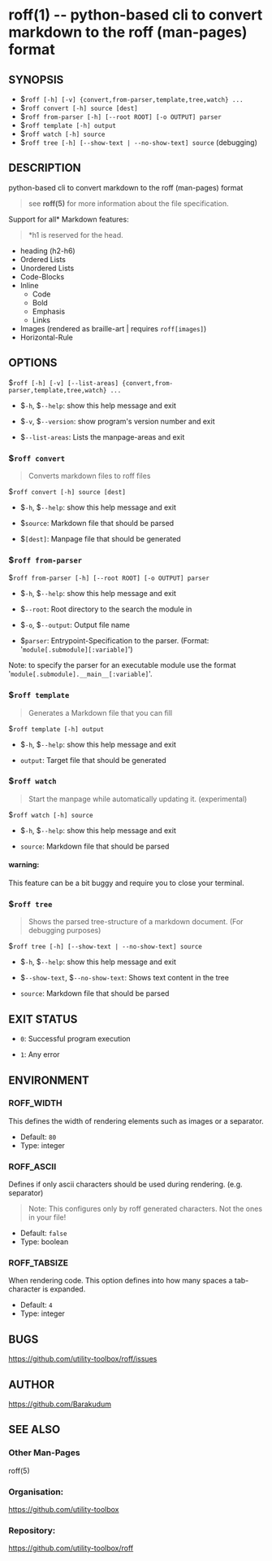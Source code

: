 roff(1) -- python-based cli to convert markdown to the roff (man-pages) format
=============================================

## SYNOPSIS

- $`roff [-h] [-v] {convert,from-parser,template,tree,watch} ...`
- $`roff convert [-h] source [dest]`
- $`roff from-parser [-h] [--root ROOT] [-o OUTPUT] parser`
- $`roff template [-h] output`
- $`roff watch [-h] source`
- $`roff tree [-h] [--show-text | --no-show-text] source` (debugging)

## DESCRIPTION

python-based cli to convert markdown to the roff (man-pages) format

> see **roff(5)** for more information about the file specification.

Support for all* Markdown features:

> *h1 is reserved for the head.

- heading (h2-h6)
- Ordered Lists
- Unordered Lists
- Code-Blocks
- Inline
  - Code
  - Bold
  - Emphasis
  - Links
- Images (rendered as braille-art | requires `roff[images]`)
- Horizontal-Rule

## OPTIONS

$`roff [-h] [-v] [--list-areas] {convert,from-parser,template,tree,watch} ...`

* $`-h`, $`--help`:
show this help message and exit

* $`-v`, $`--version`:
show program's version number and exit

* $`--list-areas`:
Lists the manpage-areas and exit

### $`roff convert`

> Converts markdown files to roff files

$`roff convert [-h] source [dest]`

* $`-h`, $`--help`:
show this help message and exit

* $`source`:
Markdown file that should be parsed

* $`[dest]`:
Manpage file that should be generated

### $`roff from-parser`

$`roff from-parser [-h] [--root ROOT] [-o OUTPUT] parser`

* $`-h`, $`--help`:
show this help message and exit

* $`--root`:
Root directory to the search the module in

* $`-o`, $`--output`:
Output file name

* $`parser`:
Entrypoint-Specification to the parser. (Format: '`module[.submodule][:variable]`')

Note: to specify the parser for an executable module use the format '`module[.submodule].__main__[:variable]`'.

### $`roff template`

> Generates a Markdown file that you can fill

$`roff template [-h] output`

* $`-h`, $`--help`:
show this help message and exit

* `output`:
Target file that should be generated

### $`roff watch`

> Start the manpage while automatically updating it. (experimental)

$`roff watch [-h] source`

* $`-h`, $`--help`:
show this help message and exit

* `source`:
Markdown file that should be parsed

#### warning:

This feature can be a bit buggy and require you to close your terminal.

### $`roff tree`

> Shows the parsed tree-structure of a markdown document. (For debugging purposes)

$`roff tree [-h] [--show-text | --no-show-text] source`

* $`-h`, $`--help`:
show this help message and exit

* $`--show-text`, $`--no-show-text`:
Shows text content in the tree

* `source`:
Markdown file that should be parsed

## EXIT STATUS

- `0`:
Successful program execution

- `1`:
Any error

## ENVIRONMENT

### ROFF_WIDTH

This defines the width of rendering elements such as images or a separator.

- Default: `80`
- Type: integer

### ROFF_ASCII

Defines if only ascii characters should be used during rendering.
(e.g. separator)

> Note: This configures only by roff generated characters. Not the ones in your file!

- Default: `false`
- Type: boolean

### ROFF_TABSIZE

When rendering code. This option defines into how many spaces a tab-character is expanded.

- Default: `4`
- Type: integer

## BUGS
<https://github.com/utility-toolbox/roff/issues>

## AUTHOR
<https://github.com/Barakudum>

## SEE ALSO

### Other Man-Pages
roff(5)

### Organisation:
<https://github.com/utility-toolbox>

### Repository:
<https://github.com/utility-toolbox/roff>
